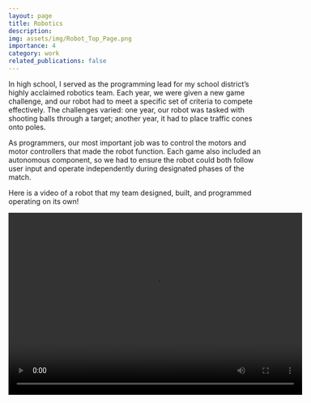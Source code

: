 ```yaml
---
layout: page
title: Robotics
description:
img: assets/img/Robot_Top_Page.png
importance: 4
category: work
related_publications: false
---
```



In high school, I served as the programming lead for my school district’s highly acclaimed robotics team. Each year, we were given a new game challenge, and our robot had to meet a specific set of criteria to compete effectively. The challenges varied: one year, our robot was tasked with shooting balls through a target; another year, it had to place traffic cones onto poles.

As programmers, our most important job was to control the motors and motor controllers that made the robot function. Each game also included an autonomous component, so we had to ensure the robot could both follow user input and operate independently during designated phases of the match.

Here is a video of a robot that my team designed, built, and programmed operating on its own!

<video width="580" height="360" controls>
  <source src="/assets/video/Robot_Demo.mp4" type="video/mp4">
  Your browser does not support the video tag.
</video>
